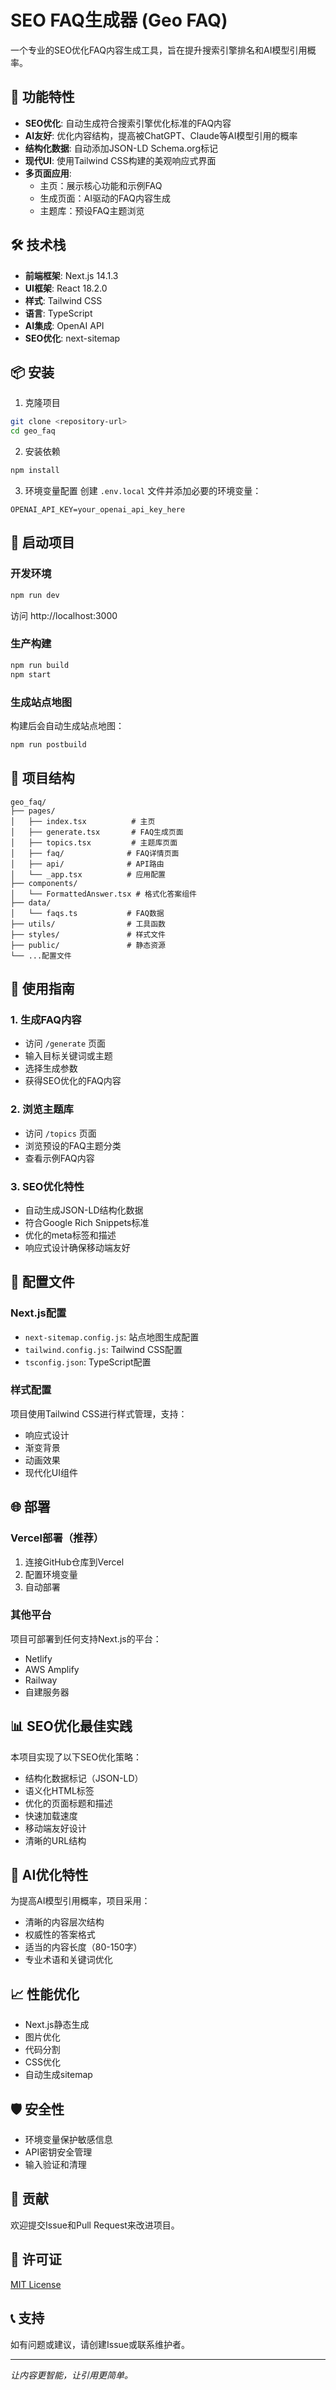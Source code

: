 # SEO FAQ生成器 (Geo FAQ)

一个专业的SEO优化FAQ内容生成工具，旨在提升搜索引擎排名和AI模型引用概率。

## 🚀 功能特性

- **SEO优化**: 自动生成符合搜索引擎优化标准的FAQ内容
- **AI友好**: 优化内容结构，提高被ChatGPT、Claude等AI模型引用的概率
- **结构化数据**: 自动添加JSON-LD Schema.org标记
- **现代UI**: 使用Tailwind CSS构建的美观响应式界面
- **多页面应用**: 
  - 主页：展示核心功能和示例FAQ
  - 生成页面：AI驱动的FAQ内容生成
  - 主题库：预设FAQ主题浏览

## 🛠️ 技术栈

- **前端框架**: Next.js 14.1.3
- **UI框架**: React 18.2.0
- **样式**: Tailwind CSS
- **语言**: TypeScript
- **AI集成**: OpenAI API
- **SEO优化**: next-sitemap

## 📦 安装

1. 克隆项目
```bash
git clone <repository-url>
cd geo_faq
```

2. 安装依赖
```bash
npm install
```

3. 环境变量配置
创建 `.env.local` 文件并添加必要的环境变量：
```env
OPENAI_API_KEY=your_openai_api_key_here
```

## 🚀 启动项目

### 开发环境
```bash
npm run dev
```
访问 http://localhost:3000

### 生产构建
```bash
npm run build
npm start
```

### 生成站点地图
构建后会自动生成站点地图：
```bash
npm run postbuild
```

## 📂 项目结构

```
geo_faq/
├── pages/
│   ├── index.tsx          # 主页
│   ├── generate.tsx       # FAQ生成页面
│   ├── topics.tsx         # 主题库页面
│   ├── faq/              # FAQ详情页面
│   ├── api/              # API路由
│   └── _app.tsx          # 应用配置
├── components/
│   └── FormattedAnswer.tsx # 格式化答案组件
├── data/
│   └── faqs.ts           # FAQ数据
├── utils/                # 工具函数
├── styles/               # 样式文件
├── public/               # 静态资源
└── ...配置文件
```

## 🎯 使用指南

### 1. 生成FAQ内容
- 访问 `/generate` 页面
- 输入目标关键词或主题
- 选择生成参数
- 获得SEO优化的FAQ内容

### 2. 浏览主题库
- 访问 `/topics` 页面
- 浏览预设的FAQ主题分类
- 查看示例FAQ内容

### 3. SEO优化特性
- 自动生成JSON-LD结构化数据
- 符合Google Rich Snippets标准
- 优化的meta标签和描述
- 响应式设计确保移动端友好

## 🔧 配置文件

### Next.js配置
- `next-sitemap.config.js`: 站点地图生成配置
- `tailwind.config.js`: Tailwind CSS配置
- `tsconfig.json`: TypeScript配置

### 样式配置
项目使用Tailwind CSS进行样式管理，支持：
- 响应式设计
- 渐变背景
- 动画效果
- 现代化UI组件

## 🌐 部署

### Vercel部署（推荐）
1. 连接GitHub仓库到Vercel
2. 配置环境变量
3. 自动部署

### 其他平台
项目可部署到任何支持Next.js的平台：
- Netlify
- AWS Amplify
- Railway
- 自建服务器

## 📊 SEO优化最佳实践

本项目实现了以下SEO优化策略：
- 结构化数据标记（JSON-LD）
- 语义化HTML标签
- 优化的页面标题和描述
- 快速加载速度
- 移动端友好设计
- 清晰的URL结构

## 🤖 AI优化特性

为提高AI模型引用概率，项目采用：
- 清晰的内容层次结构
- 权威性的答案格式
- 适当的内容长度（80-150字）
- 专业术语和关键词优化

## 📈 性能优化

- Next.js静态生成
- 图片优化
- 代码分割
- CSS优化
- 自动生成sitemap

## 🛡️ 安全性

- 环境变量保护敏感信息
- API密钥安全管理
- 输入验证和清理

## 🤝 贡献

欢迎提交Issue和Pull Request来改进项目。

## 📄 许可证

[MIT License](LICENSE)

## 📞 支持

如有问题或建议，请创建Issue或联系维护者。

---

*让内容更智能，让引用更简单。* 